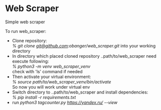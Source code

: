 # Web Scraper
Simple web scraper

To run web_scraper:
 - Clone repository:  
 *% git clone git@github.com:obanger/web_scraper.git* into your working directory
 - In directory which placed cloned repository ..path/to/web_scraper need execute following:  
  *% python3 -m venv web_scraper_venv*  
  check with 'ls' command if needed
 - Then activate your virtual environment:  
  *% source path/to/web_scraper_venv/bin/activate*  
  So now you will work under virtual env
 - Switch directory to ..path/to/web_scraper and install dependencies:  
  *% pip install -r requirements.txt*
 - run *python3 tagcounter.py https://yandex.ru/ --view*
 